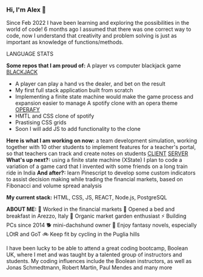 ### **Hi, I'm Alex** 👋 

Since Feb 2022 I have been learning and exploring the possibilities in the world of code! 6 months ago I assumed that there was one correct way to code, now I understand that creativity and problem solving is just as important as knowledge of functions/methods.

LANGUAGE STATS

**Some repos that I am proud of:**
A player vs computer blackjack game [BLACKJACK](https://github.com/Alex90Jennings/react-blackjack)
   - A player can play a hand vs the dealer, and bet on the result
   - My first full stack application built from scratch
   - Implementing a finite state machine would make the game process and expansion easier to manage
A spotify clone with an opera theme [OPERAFY](https://github.com/Alex90Jennings/boolean-uk-html-spotify)
   - HMTL and CSS clone of spotify
   - Prastising CSS grids
   - Soon I will add JS to add functionality to the clone

**Here is what I am working on now:** a team development simulation, working together with 10 other students to implement features for a teacher's portal, so that teachers can track and create notes on students [CLIENT](https://github.com/Alex90Jennings/team-dev-client-c5) [SERVER](https://github.com/Alex90Jennings/team-dev-server-c5)
**What's up next?:** using a finite state machine (XState) I plan to code a variation of a game card that I invented with some friends on a long train ride in India
**And after?:** learn Pinescript to develop some custom indicators to assist decision making while trading the financial markets, based on Fibonacci and volume spread analysis

**My current stack:**
HTML, CSS, JS, REACT, Node.js, PostgreSQL

**ABOUT ME:**
:construction_worker: Worked in the financial markets
:house_with_garden: Opened a bed and breakfast in Arezzo, Italy
🌱 Organic market garden enthusiast
⚡ Building PCs since 2014
:dog2: mini-dachshund owner
:dragon: Enjoy fantasy novels, especially LOtR and GoT
:bike: Keep fit by cycling in the Puglia hills

I have been lucky to be able to attend a great coding bootcamp, Boolean UK, where I met and was taught by a talented group of instructors and students. My coding influences include the Boolean instructors, as well as Jonas Schmedtmann, Robert Martin, Paul Mendes and many more

<!--
**Alex90Jennings/Alex90Jennings** is a ✨ _special_ ✨ repository because its `README.md` (this file) appears on your GitHub profile.

Here are some ideas to get you started:

- 🔭 I’m currently working on ...
- 🌱 I’m currently learning ...
- 👯 I’m looking to collaborate on ...
- 🤔 I’m looking for help with ...
- 💬 Ask me about ...
- 📫 How to reach me: ...
- 😄 Pronouns: ...
- ⚡ Fun fact: ...
-->
